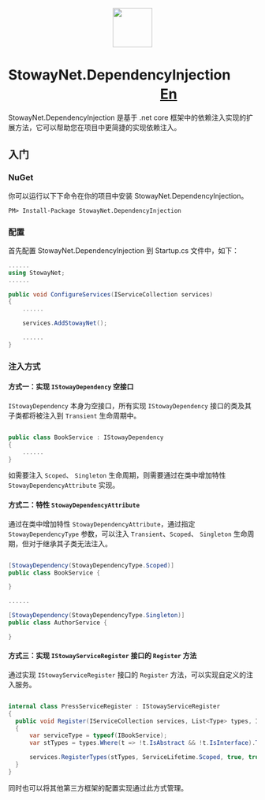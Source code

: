 <p align="center">
  <img height="80" src="https://s.gravatar.com/avatar/6275a0046443d6fb33421b52e503bc3e?s=140">
</p>

# StowayNet.DependencyInjection 　　　　　　　　　　　[En](https://github.com/stoway/StowayNet.DependencyInjection/blob/master/README.en-us.md)
 StowayNet.DependencyInjection 是基于 .net core 框架中的依赖注入实现的扩展方法，它可以帮助您在项目中更简捷的实现依赖注入。

## 入门
### NuGet 

你可以运行以下下命令在你的项目中安装 StowayNet.DependencyInjection。

```
PM> Install-Package StowayNet.DependencyInjection
```

### 配置

首先配置 StowayNet.DependencyInjection 到 Startup.cs 文件中，如下：
```c#
......
using StowayNet;
......

public void ConfigureServices(IServiceCollection services)
{
    ......

    services.AddStowayNet();

    ......
}

```

### 注入方式

#### 方式一：实现 `IStowayDependency` 空接口 

`IStowayDependency` 本身为空接口，所有实现 `IStowayDependency` 接口的类及其子类都将被注入到 `Transient` 生命周期中。

```c#

public class BookService : IStowayDependency
{
    ......
}

```
如需要注入 `Scoped`、 `Singleton` 生命周期，则需要通过在类中增加特性 `StowayDependencyAttribute` 实现。

#### 方式二：特性 `StowayDependencyAttribute`

通过在类中增加特性 `StowayDependencyAttribute`，通过指定 `StowayDependencyType` 参数，可以注入 `Transient`、`Scoped`、 `Singleton` 生命周期，但对于继承其子类无法注入。

```c#

[StowayDependency(StowayDependencyType.Scoped)]
public class BookService {

}

......

[StowayDependency(StowayDependencyType.Singleton)]
public class AuthorService {

}

```

#### 方式三：实现 `IStowayServiceRegister` 接口的 `Register` 方法

通过实现 `IStowayServiceRegister` 接口的 `Register` 方法，可以实现自定义的注入服务。

```c#

internal class PressServiceRegister : IStowayServiceRegister
{
  public void Register(IServiceCollection services, List<Type> types, IConfiguration configuration)
  {
      var serviceType = typeof(IBookService);
      var stTypes = types.Where(t => !t.IsAbstract && !t.IsInterface).ToList();

      services.RegisterTypes(stTypes, ServiceLifetime.Scoped, true, true);
  }
}

```

同时也可以将其他第三方框架的配置实现通过此方式管理。
